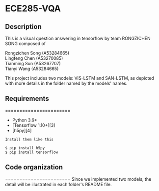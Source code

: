 # ECE285-VQA
## Description
This is a visual question answering in tensorflow by team RONGZICHEN SONG composed of 

Rongzichen Song (A53284665)<br>
Lingfeng Chen (A53270085)<br>
Tianming Sun (A53267707)<br> 
Tianyi Wang (A53284665)<br>

This project includes two models: VIS-LSTM and SAN-LSTM, as depicted with more details in the folder named by the models' names.

## Requirements
=======================
- Python 3.6+
- [Tensorflow 1.10+][3]
- [h5py][4]
```
Install them like this

$ pip install h5py
$ pip install tensorflow
```

## Code organization
=======================
Since we implemented two models, the detail will be illustrated in each folder's README file.




